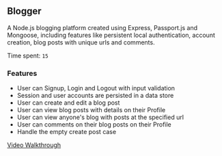 ## Blogger

A Node.js blogging platform created using Express, Passport.js and Mongoose, including features like persistent local authentication, account creation, blog posts with unique urls and comments.

Time spent: `15`

### Features
-  User can Signup, Login and Logout with input validation
-  Session and user accounts are persisted in a data store
-  User can create and edit a blog post
-  User can view blog posts with details on their Profile
-  User can view anyone's blog with posts at the specified url
-  User can comments on their blog posts on their Profile
-  Handle the empty create post case

<a href="https://github.com/sarankumarv/blogger-nodejs/blob/master/Blogger-Walkthrough.gif">Video Walkthrough</a>
